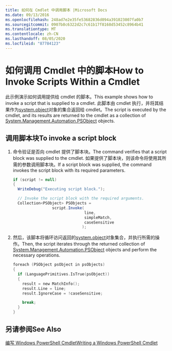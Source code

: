 ```yaml
---
title: 如何在 Cmdlet 中调用脚本 |Microsoft Docs
ms.date: 09/13/2016
ms.openlocfilehash: 248ad7e2e35fe53682836d094a391023007fa0b7
ms.sourcegitcommit: 0907b8c6322d2c7c61b17f8168d53452c8964b41
ms.translationtype: MT
ms.contentlocale: zh-CN
ms.lasthandoff: 08/05/2020
ms.locfileid: "87784123"
---
```

# <a name="how-to-invoke-scripts-within-a-cmdlet"></a><span data-ttu-id="60df6-102">如何调用 Cmdlet 中的脚本</span><span class="sxs-lookup"><span data-stu-id="60df6-102">How to Invoke Scripts Within a Cmdlet</span></span>

<span data-ttu-id="60df6-103">此示例演示如何调用提供给 cmdlet 的脚本。</span><span class="sxs-lookup"><span data-stu-id="60df6-103">This example shows how to invoke a script that is supplied to a cmdlet.</span></span> <span data-ttu-id="60df6-104">此脚本由 cmdlet 执行，并将其结果作为[system.object](/dotnet/api/System.Management.Automation.PSObject)对象的集合返回给 cmdlet。</span><span class="sxs-lookup"><span data-stu-id="60df6-104">The script is executed by the cmdlet, and its results are returned to the cmdlet as a collection of [System.Management.Automation.PSObject](/dotnet/api/System.Management.Automation.PSObject) objects.</span></span>

## <a name="to-invoke-a-script-block"></a><span data-ttu-id="60df6-105">调用脚本块</span><span class="sxs-lookup"><span data-stu-id="60df6-105">To invoke a script block</span></span>

1. <span data-ttu-id="60df6-106">命令验证是否向 cmdlet 提供了脚本块。</span><span class="sxs-lookup"><span data-stu-id="60df6-106">The command verifies that a script block was supplied to the cmdlet.</span></span> <span data-ttu-id="60df6-107">如果提供了脚本块，则该命令将使用其所需的参数调用脚本块。</span><span class="sxs-lookup"><span data-stu-id="60df6-107">If a script block was supplied, the command invokes the script block with its required parameters.</span></span>

    ```csharp
    if (script != null)
    {
      WriteDebug("Executing script block.");

      // Invoke the script block with the required arguments.
      Collection<PSObject> PSObjects =
                     script.Invoke(
                                   line,
                                   simpleMatch,
                                   caseSensitive
                                  );
    ```

2. <span data-ttu-id="60df6-108">然后，该脚本将循环访问返回的[system.object](/dotnet/api/System.Management.Automation.PSObject)对象集合，并执行所需的操作。</span><span class="sxs-lookup"><span data-stu-id="60df6-108">Then, the script iterates through the returned collection of [System.Management.Automation.PSObject](/dotnet/api/System.Management.Automation.PSObject) objects and perform the necessary operations.</span></span>

    ```c
    foreach (PSObject psObject in psObjects)
    {
      if (LanguagePrimitives.IsTrue(psObject))
      {
        result = new MatchInfo();
        result.Line = line;
        result.IgnoreCase = !caseSensitive;

        break;
      }
    }

    ```

## <a name="see-also"></a><span data-ttu-id="60df6-109">另请参阅</span><span class="sxs-lookup"><span data-stu-id="60df6-109">See Also</span></span>

[<span data-ttu-id="60df6-110">编写 Windows PowerShell Cmdlet</span><span class="sxs-lookup"><span data-stu-id="60df6-110">Writing a Windows PowerShell Cmdlet</span></span>](./writing-a-windows-powershell-cmdlet.md)
